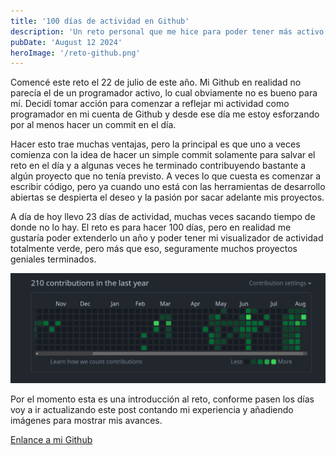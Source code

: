 ```yaml
---
title: '100 días de actividad en Github'
description: 'Un reto personal que me hice para poder tener más activo mi Github'
pubDate: 'August 12 2024'
heroImage: '/reto-github.png'
---
```


Comencé este reto el 22 de julio de este año. Mi Github en realidad no parecía el de un programador activo, lo cual obviamente no es bueno para mí. Decidí tomar acción para comenzar a reflejar mi actividad como programador en mi cuenta de Github y desde ese día me estoy esforzando por al menos hacer un commit en el día.

Hacer esto trae muchas ventajas, pero la principal es que uno a veces comienza con la idea de hacer un simple commit solamente para salvar el reto en el día y a algunas veces he terminado contribuyendo bastante a algún proyecto que no tenía previsto. A veces lo que cuesta es comenzar a escribir código, pero ya cuando uno está con las herramientas de desarrollo abiertas se despierta el deseo y la pasión por sacar adelante mis proyectos.

A día de hoy llevo 23 días de actividad, muchas veces sacando tiempo de donde no lo hay. El reto es para hacer 100 días, pero en realidad me gustaría poder extenderlo un año y poder tener mi visualizador de actividad totalmente verde, pero más que eso, seguramente muchos proyectos geniales terminados.


![Texto alternativo](/public/github-12-agosto.png)

Por el momento esta es una introducción al reto, conforme pasen los días voy a ir actualizando este post contando mi experiencia y añadiendo imágenes para mostrar mis avances.

[Enlance a mi Github](https://github.com/vinxcode)
